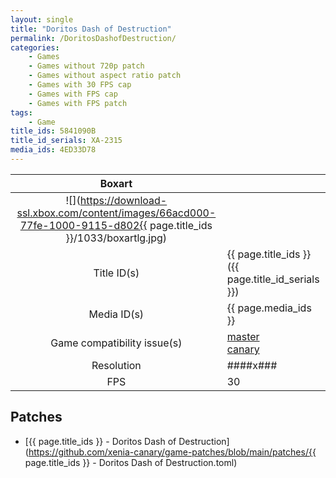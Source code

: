 ```yaml
---
layout: single
title: "Doritos Dash of Destruction"
permalink: /DoritosDashofDestruction/
categories:
    - Games
    - Games without 720p patch
    - Games without aspect ratio patch
    - Games with 30 FPS cap
    - Games with FPS cap
    - Games with FPS patch
tags:
    - Game
title_ids: 5841090B
title_id_serials: XA-2315
media_ids: 4ED33D78
---
```


| Boxart                      |                                                                                        |
| :----:                      | :-                                                                                     |
| ![](https://download-ssl.xbox.com/content/images/66acd000-77fe-1000-9115-d802{{ page.title_ids }}/1033/boxartlg.jpg) |
| Title ID(s)                 | {{ page.title_ids }} ({{ page.title_id_serials }})                                     |
| Media ID(s)                 | {{ page.media_ids }}                                                                   |
| Game compatibility issue(s) | [master](https://github.com/xenia-project/game-compatibility/issues/)<br>[canary](https://github.com/xenia-canary/game-compatibility/issues/) |
| Resolution                  | ####x###                                                                               |
| FPS                         | 30                                                                                     |

## Patches
* [{{ page.title_ids }} - Doritos Dash of Destruction](https://github.com/xenia-canary/game-patches/blob/main/patches/{{ page.title_ids }} - Doritos Dash of Destruction.toml)

<!--This page was generated by a script. You can remove this comment once the page is verified to be free of mistakes.-->
